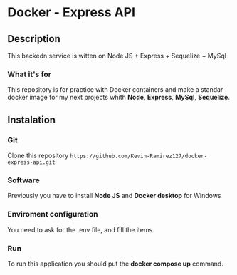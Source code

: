 #	Docker - Express API

## Description
This backedn service is witten on Node JS + Express + Sequelize + MySql

### What it's for

This repository is for practice with Docker containers and make a standar docker image for my next projects whith __Node__, __Express__, __MySql__, __Sequelize__.

## Instalation
### Git
Clone this repository `https://github.com/Kevin-Ramirez127/docker-express-api.git`

### Software
Previously you have to install __Node JS__ and __Docker desktop__ for Windows

### Enviroment configuration
You need to ask for the .env file, and fill the items.

### Run
To run this application you should put the __docker compose up__ command.